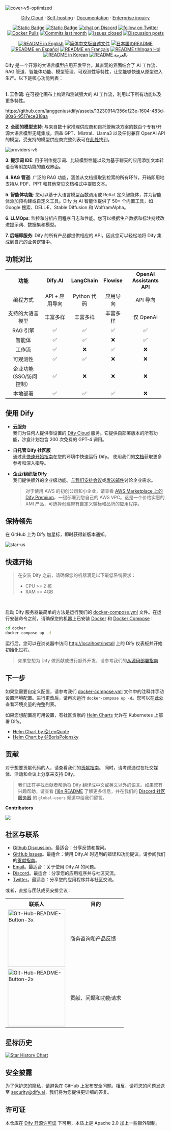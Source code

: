 ![cover-v5-optimized](https://github.com/langgenius/dify/assets/13230914/f9e19af5-61ba-4119-b926-d10c4c06ebab)

<p align="center">
  <a href="https://cloud.dify.ai">Dify Cloud</a> ·
  <a href="https://docs.dify.ai/getting-started/install-self-hosted">Self-hosting</a> ·
  <a href="https://docs.dify.ai">Documentation</a> ·
  <a href="https://cal.com/guchenhe/60-min-meeting">Enterprise inquiry</a>
</p>

<p align="center">
    <a href="https://dify.ai" target="_blank">
        <img alt="Static Badge" src="https://img.shields.io/badge/Product-F04438"></a>
    <a href="https://dify.ai/pricing" target="_blank">
        <img alt="Static Badge" src="https://img.shields.io/badge/free-pricing?logo=free&color=%20%23155EEF&label=pricing&labelColor=%20%23528bff"></a>
    <a href="https://discord.gg/FngNHpbcY7" target="_blank">
        <img src="https://img.shields.io/discord/1082486657678311454?logo=discord&labelColor=%20%235462eb&logoColor=%20%23f5f5f5&color=%20%235462eb"
            alt="chat on Discord"></a>
    <a href="https://twitter.com/intent/follow?screen_name=dify_ai" target="_blank">
        <img src="https://img.shields.io/twitter/follow/dify_ai?logo=X&color=%20%23f5f5f5"
            alt="follow on Twitter"></a>
    <a href="https://hub.docker.com/u/langgenius" target="_blank">
        <img alt="Docker Pulls" src="https://img.shields.io/docker/pulls/langgenius/dify-web?labelColor=%20%23FDB062&color=%20%23f79009"></a>
    <a href="https://github.com/langgenius/dify/graphs/commit-activity" target="_blank">
        <img alt="Commits last month" src="https://img.shields.io/github/commit-activity/m/langgenius/dify?labelColor=%20%2332b583&color=%20%2312b76a"></a>
    <a href="https://github.com/langgenius/dify/" target="_blank">
        <img alt="Issues closed" src="https://img.shields.io/github/issues-search?query=repo%3Alanggenius%2Fdify%20is%3Aclosed&label=issues%20closed&labelColor=%20%237d89b0&color=%20%235d6b98"></a>
    <a href="https://github.com/langgenius/dify/discussions/" target="_blank">
        <img alt="Discussion posts" src="https://img.shields.io/github/discussions/langgenius/dify?labelColor=%20%239b8afb&color=%20%237a5af8"></a>
</p>

<p align="center">
  <a href="./README.md"><img alt="README in English" src="https://img.shields.io/badge/English-d9d9d9"></a>
  <a href="./README_CN.md"><img alt="简体中文版自述文件" src="https://img.shields.io/badge/简体中文-d9d9d9"></a>
  <a href="./README_JA.md"><img alt="日本語のREADME" src="https://img.shields.io/badge/日本語-d9d9d9"></a>
  <a href="./README_ES.md"><img alt="README en Español" src="https://img.shields.io/badge/Español-d9d9d9"></a>
  <a href="./README_FR.md"><img alt="README en Français" src="https://img.shields.io/badge/Français-d9d9d9"></a>
  <a href="./README_KL.md"><img alt="README tlhIngan Hol" src="https://img.shields.io/badge/Klingon-d9d9d9"></a>
  <a href="./README_KR.md"><img alt="README in Korean" src="https://img.shields.io/badge/한국어-d9d9d9"></a>
  <a href="./README_AR.md"><img alt="README بالعربية" src="https://img.shields.io/badge/العربية-d9d9d9"></a>
</p>


Dify 是一个开源的大语言模型应用开发平台。其直观的界面结合了 AI 工作流、RAG 管道、智能体功能、模型管理、可观测性等特性，让您能够快速从原型进入生产。以下是核心功能列表：
</br> </br>

**1. 工作流**: 
  在可视化画布上构建和测试强大的 AI 工作流，利用以下所有功能以及更多特性。


  https://github.com/langgenius/dify/assets/13230914/356df23e-1604-483d-80a6-9517ece318aa



**2. 全面的模型支持**: 
  与来自数十家推理供应商和自托管解决方案的数百个专有/开源大语言模型无缝集成，涵盖 GPT、Mistral、Llama3 以及任何兼容 OpenAI API 的模型。受支持的模型供应商完整列表可在[此处](https://docs.dify.ai/getting-started/readme/model-providers)找到。

![providers-v5](https://github.com/langgenius/dify/assets/13230914/5a17bdbe-097a-4100-8363-40255b70f6e3)


**3. 提示词 IDE**: 
  用于制作提示词、比较模型性能以及为基于聊天的应用添加文本转语音等附加功能的直观界面。

**4. RAG 管道**: 
  广泛的 RAG 功能，涵盖从文档摄取到检索的所有环节，开箱即用地支持从 PDF、PPT 和其他常见文档格式中提取文本。

**5. 智能体功能**: 
  您可以基于大语言模型函数调用或 ReAct 定义智能体，并为智能体添加预构建或自定义工具。Dify 为 AI 智能体提供了 50+ 个内置工具，如 Google 搜索、DELL·E、Stable Diffusion 和 WolframAlpha。

**6. LLMOps**: 
  监控和分析应用程序日志和性能。您可以根据生产数据和标注持续改进提示词、数据集和模型。

**7. 后端即服务**: 
  Dify 的所有产品都提供相应的 API，因此您可以轻松地将 Dify 集成到自己的业务逻辑中。


## 功能对比
<table style="width: 100%;">
  <tr>
    <th align="center">功能</th>
    <th align="center">Dify.AI</th>
    <th align="center">LangChain</th>
    <th align="center">Flowise</th>
    <th align="center">OpenAI Assistants API</th>
  </tr>
  <tr>
    <td align="center">编程方式</td>
    <td align="center">API + 应用导向</td>
    <td align="center">Python 代码</td>
    <td align="center">应用导向</td>
    <td align="center">API 导向</td>
  </tr>
  <tr>
    <td align="center">支持的大语言模型</td>
    <td align="center">丰富多样</td>
    <td align="center">丰富多样</td>
    <td align="center">丰富多样</td>
    <td align="center">仅 OpenAI</td>
  </tr>
  <tr>
    <td align="center">RAG 引擎</td>
    <td align="center">✅</td>
    <td align="center">✅</td>
    <td align="center">✅</td>
    <td align="center">✅</td>
  </tr>
  <tr>
    <td align="center">智能体</td>
    <td align="center">✅</td>
    <td align="center">✅</td>
    <td align="center">❌</td>
    <td align="center">✅</td>
  </tr>
  <tr>
    <td align="center">工作流</td>
    <td align="center">✅</td>
    <td align="center">❌</td>
    <td align="center">✅</td>
    <td align="center">❌</td>
  </tr>
  <tr>
    <td align="center">可观测性</td>
    <td align="center">✅</td>
    <td align="center">✅</td>
    <td align="center">❌</td>
    <td align="center">❌</td>
  </tr>
  <tr>
    <td align="center">企业功能（SSO/访问控制）</td>
    <td align="center">✅</td>
    <td align="center">❌</td>
    <td align="center">❌</td>
    <td align="center">❌</td>
  </tr>
  <tr>
    <td align="center">本地部署</td>
    <td align="center">✅</td>
    <td align="center">✅</td>
    <td align="center">✅</td>
    <td align="center">❌</td>
  </tr>
</table>

## 使用 Dify

- **云服务 </br>**
我们为任何人提供零设置的 [Dify Cloud](https://dify.ai) 服务。它提供自部署版本的所有功能，沙盒计划包含 200 次免费的 GPT-4 调用。

- **自托管 Dify 社区版</br>**
通过此[快速开始指南](#quick-start)在您的环境中快速运行 Dify。
使用我们的[文档](https://docs.dify.ai)获取更多参考和深入指导。

- **企业/组织版 Dify</br>**
我们提供额外的企业级功能。[与我们安排会议](https://cal.com/guchenhe/30min)或[发送邮件](mailto:business@dify.ai?subject=[GitHub]Business%20License%20Inquiry)讨论企业需求。</br>
  > 对于使用 AWS 的初创公司和小企业，请查看 [AWS Marketplace 上的 Dify Premium](https://aws.amazon.com/marketplace/pp/prodview-t22mebxzwjhu6)，一键部署到您自己的 AWS VPC。这是一个价格实惠的 AMI 产品，可选择创建带有自定义徽标和品牌的应用程序。


## 保持领先

在 GitHub 上为 Dify 加星标，即时获得新版本通知。

![star-us](https://github.com/langgenius/dify/assets/13230914/b823edc1-6388-4e25-ad45-2f6b187adbb4)



## 快速开始
> 在安装 Dify 之前，请确保您的机器满足以下最低系统要求：
> 
>- CPU >= 2 核
>- RAM >= 4GB

</br>

启动 Dify 服务器最简单的方法是运行我们的 [docker-compose.yml](docker/docker-compose.yaml) 文件。在运行安装命令之前，请确保您的机器上已安装 [Docker](https://docs.docker.com/get-docker/) 和 [Docker Compose](https://docs.docker.com/compose/install/)：

```bash
cd docker
docker compose up -d
```

运行后，您可以在浏览器中访问 [http://localhost/install](http://localhost/install) 上的 Dify 仪表板并开始初始化过程。

> 如果您想为 Dify 做贡献或进行额外开发，请参考我们的[从源码部署指南](https://docs.dify.ai/getting-started/install-self-hosted/local-source-code)

## 下一步

如果您需要自定义配置，请参考我们 [docker-compose.yml](docker/docker-compose.yaml) 文件中的注释并手动设置环境配置。进行更改后，请再次运行 `docker-compose up -d`。您可以在[此处](https://docs.dify.ai/getting-started/install-self-hosted/environments)查看环境变量的完整列表。

如果您想配置高可用设置，有社区贡献的 [Helm Charts](https://helm.sh/) 允许在 Kubernetes 上部署 Dify。

- [Helm Chart by @LeoQuote](https://github.com/douban/charts/tree/master/charts/dify)
- [Helm Chart by @BorisPolonsky](https://github.com/BorisPolonsky/dify-helm)


## 贡献

对于想要贡献代码的人，请查看我们的[贡献指南](https://github.com/langgenius/dify/blob/main/CONTRIBUTING.md)。
同时，请考虑通过在社交媒体、活动和会议上分享来支持 Dify。


> 我们正在寻找贡献者帮助将 Dify 翻译成中文或英文以外的语言。如果您有兴趣帮助，请查看 [i18n README](https://github.com/langgenius/dify/blob/main/web/i18n/README.md) 了解更多信息，并在我们的 [Discord 社区服务器](https://discord.gg/8Tpq4AcN9c) 的 `global-users` 频道中给我们留言。

**Contributors**

<a href="https://github.com/langgenius/dify/graphs/contributors">
  <img src="https://contrib.rocks/image?repo=langgenius/dify" />
</a>

## 社区与联系

* [Github Discussion](https://github.com/langgenius/dify/discussions)。最适合：分享反馈和提问。
* [GitHub Issues](https://github.com/langgenius/dify/issues)。最适合：使用 Dify.AI 时遇到的错误和功能提议。请参阅我们的[贡献指南](https://github.com/langgenius/dify/blob/main/CONTRIBUTING.md)。
* [Email](mailto:support@dify.ai?subject=[GitHub]Questions%20About%20Dify)。最适合：关于使用 Dify.AI 的问题。
* [Discord](https://discord.gg/FngNHpbcY7)。最适合：分享您的应用程序并与社区交流。
* [Twitter](https://twitter.com/dify_ai)。最适合：分享您的应用程序并与社区交流。

或者，直接与团队成员安排会议：

<table>
  <tr>
    <th>联系人</th>
    <th>目的</th>
  </tr>
  <tr>
    <td><a href='https://cal.com/guchenhe/15min' target='_blank'><img class="schedule-button" src='https://github.com/langgenius/dify/assets/13230914/9ebcd111-1205-4d71-83d5-948d70b809f5' alt='Git-Hub-README-Button-3x' style="width: 180px; height: auto; object-fit: contain;"/></a></td>
    <td>商务咨询和产品反馈</td>
  </tr>
  <tr>
    <td><a href='https://cal.com/pinkbanana' target='_blank'><img class="schedule-button" src='https://github.com/langgenius/dify/assets/13230914/d1edd00a-d7e4-4513-be6c-e57038e143fd' alt='Git-Hub-README-Button-2x' style="width: 180px; height: auto; object-fit: contain;"/></a></td>
    <td>贡献、问题和功能请求</td>
  </tr>
</table>

## 星标历史

[![Star History Chart](https://api.star-history.com/svg?repos=langgenius/dify&type=Date)](https://star-history.com/#langgenius/dify&Date)


## 安全披露

为了保护您的隐私，请避免在 GitHub 上发布安全问题。相反，请将您的问题发送至 security@dify.ai，我们将为您提供更详细的答复。

## 许可证

本仓库在 [Dify 开源许可证](LICENSE) 下可用，本质上是 Apache 2.0 加上一些额外限制。
